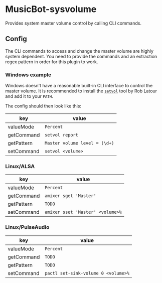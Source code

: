 # MusicBot-sysvolume

Provides system master volume control by calling CLI commands.

## Config

The CLI commands to access and change the master volume are highly system dependent.
You need to provide the commands and an extraction regex pattern in order for this plugin
to work.

### Windows example

Windows doesn't have a reasonable built-in CLI interface to control the master volume.
It is recommended to install the [`setvol`](https://www.rlatour.com/setvol/) tool by 
Rob Latour and add it to your `PATH`.

The config should then look like this:

| key        | value
| ---------- | -----
| valueMode  | `Percent`
| getCommand | `setvol report`
| getPattern | `Master volume level = (\d+)`
| setCommand | `setvol <volume>`

### Linux/ALSA

| key        | value
| ---------- | -----
| valueMode  | `Percent`
| getCommand | `amixer sget 'Master'`
| getPattern | `TODO`
| setCommand | `amixer sset 'Master' <volume>%`

### Linux/PulseAudio

| key        | value
| ---------- | -----
| valueMode  | `Percent`
| getCommand | `TODO`
| getPattern | `TODO`
| setCommand | `pactl set-sink-volume 0 <volume>%`
